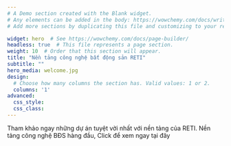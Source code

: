 ```yaml
---
# A Demo section created with the Blank widget.
# Any elements can be added in the body: https://wowchemy.com/docs/writing-markdown-latex/
# Add more sections by duplicating this file and customizing to your requirements.

widget: hero  # See https://wowchemy.com/docs/page-builder/
headless: true  # This file represents a page section.
weight: 10  # Order that this section will appear.
title: "Nền tảng công nghệ bất động sản RETI"
subtitle: ""
hero_media: welcome.jpg
design:
  # Choose how many columns the section has. Valid values: 1 or 2.
  columns: '1'
advanced:
  css_style:
  css_class:
---
```


Tham khảo ngay những dự án tuyệt vời nhất với nền tảng của RETI. Nền tảng công nghệ BĐS hàng đầu, Click để xem ngay tại đây
